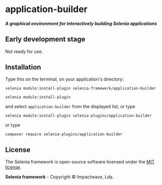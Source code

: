 # application-builder

##### A graphical environment for interactively building Selenia applications

## Early development stage

Not ready for use.

## Installation

Type this on the terminal, on your application's directory:

```shell
selenia module:install-plugin selenia-framework/application-builder
```

```shell
selenia module:install-plugin
```

and select `application-builder` from the displayed list, or type

```shell
selenia module:install-plugin selenia-plugins/application-builder
```

or type

```shell
composer require selenia-plugins/application-builder
```


## License

The Selenia framework is open-source software licensed under the [MIT license](http://opensource.org/licenses/MIT).

**Selenia framework** - Copyright &copy; Impactwave, Lda.

